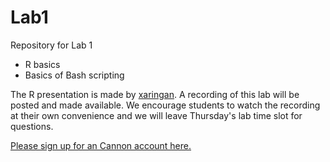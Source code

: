 # Lab1
Repository for Lab 1

- R basics
- Basics of Bash scripting

The R presentation is made by [xaringan](https://github.com/yihui/xaringan). 
A recording of this lab will be posted and made available.
We encourage students to watch the recording at their own convenience and we will leave Thursday's lab time slot for questions.

[Please sign up for an Cannon account here.](https://forms.gle/iur3zRUNmegkJE3ZA) 
